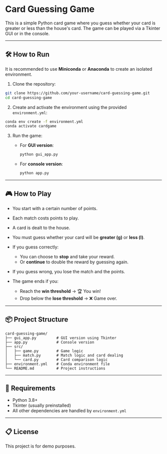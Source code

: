 # Card Guessing Game

This is a simple Python card game where you guess whether your card is greater or less than the house's card. The game can be played via a Tkinter GUI or in the console.

---

## 🛠 How to Run

It is recommended to use **Miniconda** or **Anaconda** to create an isolated environment.

1. Clone the repository:

```bash
git clone https://github.com/your-username/card-guessing-game.git
cd card-guessing-game
````

2. Create and activate the environment using the provided `environment.yml`:

```bash
conda env create -f environment.yml
conda activate cardgame
```

3. Run the game:

   * For **GUI version**:

     ```bash
     python gui_app.py
     ```

   * For **console version**:

     ```bash
     python app.py
     ```

---

## 🎮 How to Play

* You start with a certain number of points.
* Each match costs points to play.
* A card is dealt to the house.
* You must guess whether your card will be **greater (g)** or **less (l)**.
* If you guess correctly:

  * You can choose to **stop** and take your reward.
  * Or **continue** to double the reward by guessing again.
* If you guess wrong, you lose the match and the points.
* The game ends if you:

  * Reach the **win threshold** → 🏆 You win!
  * Drop below the **lose threshold** → ❌ Game over.

---

## 📦 Project Structure

```
card-guessing-game/
├── gui_app.py         # GUI version using Tkinter
├── app.py             # Console version
├── src/
│   ├── game.py        # Game logic
│   ├── match.py       # Match logic and card dealing
│   └── card.py        # Card comparison logic
├── environment.yml    # Conda environment file
└── README.md          # Project instructions
```

---

## 🧠 Requirements

* Python 3.8+
* Tkinter (usually preinstalled)
* All other dependencies are handled by `environment.yml`

---

## 📋 License

This project is for demo purposes.

